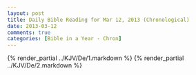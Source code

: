 ```yaml
---
layout: post
title: Daily Bible Reading for Mar 12, 2013 (Chronological)
date: 2013-03-12
comments: true
categories: [Bible in a Year - Chron]
---
```

{% render_partial ../KJV/De/1.markdown %}
{% render_partial ../KJV/De/2.markdown %}
